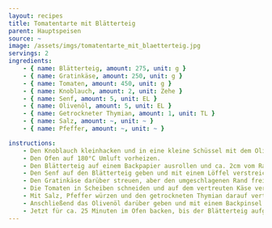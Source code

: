 ```yaml
---
layout: recipes
title: Tomatentarte mit Blätterteig
parent: Hauptspeisen
source: ~
image: /assets/imgs/tomatentarte_mit_blaetterteig.jpg
servings: 2
ingredients:
    - { name: Blätterteig, amount: 275, unit: g }
    - { name: Gratinkäse, amount: 250, unit: g }
    - { name: Tomaten, amount: 450, unit: g }
    - { name: Knoblauch, amount: 2, unit: Zehe }
    - { name: Senf, amount: 5, unit: EL }
    - { name: Olivenöl, amount: 5, unit: EL }
    - { name: Getrockneter Thymian, amount: 1, unit: TL }
    - { name: Salz, amount: ~, unit: ~ }
    - { name: Pfeffer, amount: ~, unit: ~ }

instructions:
    - Den Knoblauch kleinhacken und in eine kleine Schüssel mit dem Olivenöl geben.
    - Den Ofen auf 180°C Umluft vorheizen.
    - Den Blätterteig auf einem Backpapier ausrollen und ca. 2cm vom Rand an allen Seiten nach innen umschlagen.
    - Den Senf auf den Blätterteig geben und mit einem Löffel verstreichen.
    - Den Gratinkäse darüber streuen, aber den umgeschlagenen Rand frei lassen.
    - Die Tomaten in Scheiben schneiden und auf dem vertreuten Käse verteilen.
    - Mit Salz, Pfeffer würzen und den getrockneten Thymian darauf verteilen.
    - Anschließend das Olivenöl darüber geben und mit einem Backpinsel gleichmäßig auf den Tomaten verstreichen.
    - Jetzt für ca. 25 Minuten im Ofen backen, bis der Blätterteig aufgegangen und goldbraun ist. Fertig!
---
```

